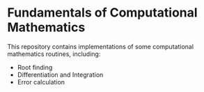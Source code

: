 # Fundamentals of Computational Mathematics

This repository contains implementations of some computational mathematics routines, including:
- Root finding
- Differentiation and Integration
- Error calculation
